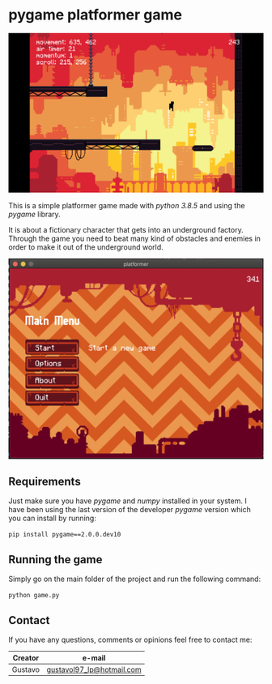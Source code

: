 # pygame platformer game

![Game screenshot](/data/images/readmeMainImage.png)

This is a simple platformer game made with *python 3.8.5* and using the *pygame* library.

It is about a fictionary character that gets into an underground factory. Through the game you need to beat many kind of obstacles and enemies in order to make it out of the underground world.

![Game screenshot](/data/images/readmeMenuImage.png)

## Requirements

Just make sure you have *pygame* and *numpy* installed in your system. I have been using the last version of the developer *pygame* version which you can install by running:

`pip install pygame==2.0.0.dev10`

## Running the game

Simply go on the main folder of the project and run the following command:

`python game.py`

## Contact

If you have any questions, comments or opinions feel free to contact me:

Creator | e-mail
------------ | -------------
Gustavo | gustavol97_lp@hotmail.com
